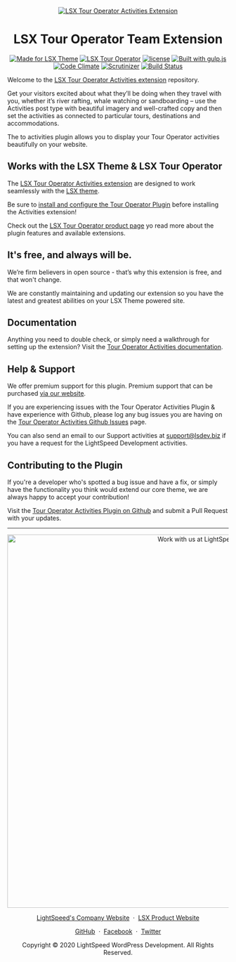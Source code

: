 <p align="center"><a target="_blank" href="https://www.lsdev.biz/lsx/extensions/tour-operator/activities/"><img src="https://www.lsdev.biz/lsx/wp-content/uploads/2020/09/tour-operator-activities-banner-1544x500-1.jpg" alt="LSX Tour Operator Activities Extension"></a>
</p>
<h1 align="center">LSX Tour Operator Team Extension</h1>

<p align="center">
  <a href="https://lsdev.biz/lsx/"><img src="https://www.lsdev.biz/lsx/wp-content/uploads/2019/06/Designed-for-LSX-Theme-blue.png" alt="Made for LSX Theme"></a>
	<a href="https://lsdev.biz/lsx/extensions/tour-operator/"><img src="https://www.lsdev.biz/lsx/wp-content/uploads/2019/06/Designed-for-Tour-Operator-plugin-1098ad.png" alt="LSX Tour Operator"></a>
  <a href="https://www.gnu.org/licenses/gpl-3.0.en.html"><img src="https://poser.pugx.org/woocommerce/woocommerce/license" alt="license"></a>
  <a href="http://gulpjs.com/"><img src="https://img.shields.io/badge/built%20with-gulp.js-green.svg" alt="Built with gulp.js"></a> 
  <a href="https://codeclimate.com/github/lightspeeddevelopment/to-activities/"><img src="https://codeclimate.com/github/lightspeeddevelopment/to-activities/badges/gpa.svg" alt="Code Climate"></a>
  <a href="https://scrutinizer-ci.com/g/lightspeeddevelopment/to-activities/?branch=master"><img src="https://scrutinizer-ci.com/g/lightspeeddevelopment/to-activities/badges/quality-score.png?b=master" alt="Scrutinizer"></a>
    <a href="https://travis-ci.org/github/lightspeeddevelopment/to-activities"><img src="https://travis-ci.org/lightspeeddevelopment/to-activities.svg?branch=master" alt="Build Status"></a>
</p>

Welcome to the [LSX Tour Operator Activities extension](https://tour-operator.lsdev.biz/extensions/activities/) repository.




Get your visitors excited about what they’ll be doing when they travel with you, whether it’s river rafting, whale watching or sandboarding – use the Activities post type with beautiful imagery and well-crafted copy and then set the activities as connected to particular tours, destinations and accommodations.

The to activities plugin allows you to display your Tour Operator activities beautifully on your website.

## Works with the LSX Theme & LSX Tour Operator

The [LSX Tour Operator Activities extension](https://www.lsdev.biz/lsx/extensions/tour-operator/activities/) are designed to work seamlessly with the [LSX theme](https://www.lsdev.biz/lsx/). 

Be sure to [install and configure the Tour Operator Plugin](https://www.lsdev.biz/lsx/extensions/tour-operator/) before installing the Activities extension! 

Check out the [LSX Tour Operator product page](https://www.lsdev.biz/lsx/extensions/tour-operator/) yo read more about the plugin features and available extensions.

## It's free, and always will be.
We’re firm believers in open source - that’s why this extension is free, and that won't change. 

We are constantly maintaining and updating our extension so you have the latest and greatest abilities on your LSX Theme powered site. 

## Documentation

Anything you need to double check, or simply need a walkthrough for setting up the extension? Visit the [Tour Operator Activities documentation](hhttps://lsdev.biz/lsx/documentation/lsx-tour-operator/activities/).

## Help & Support

We offer premium support for this plugin. Premium support that can be purchased [via our website](https://www.lsdev.biz/services/support/).

If you are experiencing issues with the Tour Operator Activities Plugin & have experience with Github, please log any bug issues you are having on the [Tour Operator Activities Github Issues](https://github.com/lightspeeddevelopment/to-activities/issues/) page.

You can also send an email to our Support activities at [support@lsdev.biz](mailto:support@lsdev.biz) if you have a request for the LightSpeed Development activities.

## Contributing to the Plugin

If you're a developer who's spotted a bug issue and have a fix, or simply have the functionality you think would extend our core theme, we are always happy to accept your contribution! 

Visit the [Tour Operator Activities Plugin on Github](https://github.com/lightspeeddevelopment/to-activities/) and submit a Pull Request with your updates.




---
<p align="center">
  <a href="https://www.lsdev.biz/contact/"><img src="https://www.lsdev.biz/wp-content/uploads/2020/02/work-with-lightspeed.png" width="850" alt="Work with us at LightSpeed"></a>
</p>
<p align="center">
  <a href="https://www.lsdev.biz">LightSpeed's Company Website</a> &nbsp;&middot;&nbsp;
  <a href="https://www.lsdev.biz/lsx/">LSX Product Website</a>
</p>
<p align="center">
  <a href="https://github.com/lightspeeddevelopment">GitHub</a> &nbsp;&middot;&nbsp;
  <a href="https://facebook.com/lightspeedwordpressdevelopment">Facebook</a> &nbsp;&middot;&nbsp;
  <a href="https://twitter.com/lightspeedwp">Twitter</a>
</p>
<p align="center">
  Copyright © 2020 LightSpeed WordPress Development. All Rights Reserved.
</p>

